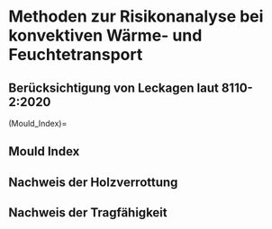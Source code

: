 # Methoden zur Risikonanalyse bei konvektiven Wärme- und Feuchtetransport
## Berücksichtigung von Leckagen laut 8110-2:2020

(Mould_Index)=
## Mould Index

## Nachweis der Holzverrottung
## Nachweis der Tragfähigkeit